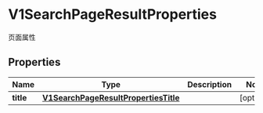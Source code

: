 

# V1SearchPageResultProperties

页面属性

## Properties

| Name | Type | Description | Notes |
|------------ | ------------- | ------------- | -------------|
|**title** | [**V1SearchPageResultPropertiesTitle**](V1SearchPageResultPropertiesTitle.md) |  |  [optional] |



